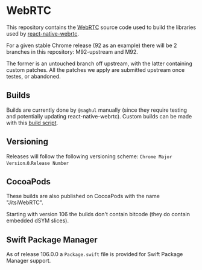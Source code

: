 # WebRTC

This repository contains the [WebRTC](https://webrtc.org) source code used to
build the libraries used by [react-native-webrtc](https://github.com/react-native-webrtc/react-native-webrtc).

For a given stable Chrome release (92 as an example) there will be 2 branches in this repository: M92-upstream and M92.

The former is an untouched branch off upstream, with the latter containing custom patches. All the patches we apply are
submitted upstream once testes, or abandoned.

## Builds

Builds are currently done by `@saghul` manually (since they require testing and potentially updating react-native-webrtc). Custom builds can be made with this [build script](https://github.com/react-native-webrtc/react-native-webrtc/blob/master/tools/build-webrtc.py).

## Versioning

Releases will follow the following versioning scheme: `Chrome Major Version`.`0`.`Release Number`

## CocoaPods

These builds are also published on CocoaPods with the name "JitsiWebRTC".

Starting with version 106 the builds don't contain bitcode (they do contain embedded dSYM slices).

## Swift Package Manager

As of release 106.0.0 a `Package.swift` file is provided for Swift Package Manager support.
